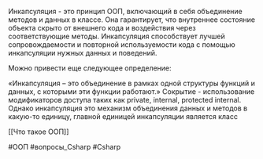Инкапсуляция - это принцип ООП, включающий в себя объединение методов и данных в классе. Она гарантирует, что внутреннее состояние объекта скрыто от внешнего кода и воздействия через соответствующие методы. Инкапсуляция способствует лучшей сопровождаемости и повторной используемости кода с помощью инкапсуляции нужных данных и поведений.

Можно привести еще следующее определение:

«Инкапсуляция – это объединение в рамках одной структуры функций и данных, с которыми эти функции работают.»
Сокрытие - использование модификаторов доступа таких как private, internal, protected internal. Однако инкапсуляция это механизм объединения данных и методов в какую-то единицу, главной единицей инкапсуляции является класс

[[Что такое ООП]]

#ООП #вопросы_Csharp   #Csharp 
